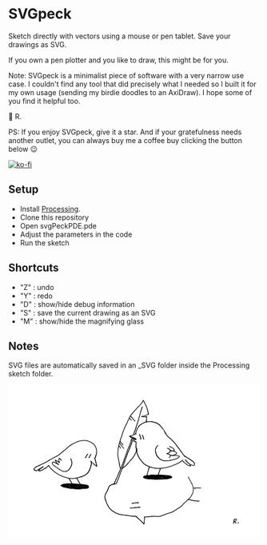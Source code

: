 # SVGpeck

Sketch directly with vectors using a mouse or pen tablet. Save your drawings as SVG. 

If you own a pen plotter and you like to draw, this might be for you.

Note: SVGpeck is a minimalist piece of software with a very narrow use case. I couldn't find any tool that did precisely what I needed so I built it for my own usage (sending my birdie doodles to an AxiDraw). I hope some of you find it helpful too.

🦜
R.

PS: If you enjoy SVGpeck, give it a star. And if your gratefulness needs another outlet, you can always buy me a coffee buy clicking the button below 😉

[![ko-fi](https://www.ko-fi.com/img/githubbutton_sm.svg)](https://ko-fi.com/M4M32WNJ5)


## Setup
- Install [Processing](http://processing.org/).
- Clone this repository
- Open svgPeckPDE.pde
- Adjust the parameters in the code
- Run the sketch

## Shortcuts
- "Z" : undo
- "Y" : redo
- "D" : show/hide debug information
- "S" : save the current drawing as an SVG 
- "M" : show/hide the magnifying glass

## Notes
SVG files are automatically saved in an _SVG folder inside the Processing sketch folder.


![Line sketch of a bird drawing a bird on the floor with a quill while another bird is watching](https://github.com/SableRaf/svgpeck/blob/main/images/birds.png "Trace")
